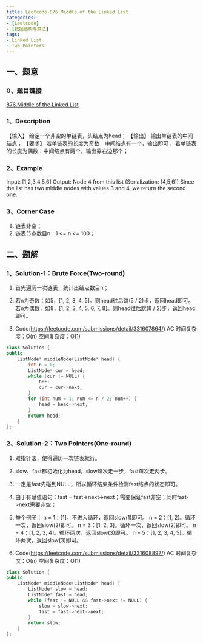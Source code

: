 ```yaml
---
title: Leetcode-876.Middle of the Linked List
categories: 
- [Leetcode]
- [数据结构与算法]
tags: 
- Linked List
- Two Pointers
---
```


## 一、题意

### 0、题目链接
[876.Middle of the Linked List](https://leetcode.com/problems/middle-of-the-linked-list/)

### 1、Description
【输入】
给定一个非空的单链表，头结点为head；
【输出】
输出单链表的中间结点；
【要求】
若单链表的长度为奇数：中间结点有一个，输出即可；
若单链表的长度为偶数：中间结点有两个，输出靠右边那个；

### 2、Example
Input: [1,2,3,4,5,6]
Output: Node 4 from this list (Serialization: [4,5,6])
Since the list has two middle nodes with values 3 and 4, we return the second one.

<!-- more -->

### 3、Corner Case
1. 链表非空；
2. 链表节点数目n：1 <= n <= 100；

## 二、题解

### 1、Solution-1：Brute Force(Two-round)
1. 首先遍历一次链表，统计出结点数目n；

2. 若n为奇数：如5，[1, 2, 3, 4, 5]。则head往后跳(5 / 2)步，返回head即可。
若n为偶数，如8，[1, 2, 3, 4, 5, 6, 7, 8]。则head往后跳(8 / 2)步，返回head即可。

3. Code(https://leetcode.com/submissions/detail/331607864/)
AC
时间复杂度：O(n)
空间复杂度：O(1)
```C++
class Solution {
public:
    ListNode* middleNode(ListNode* head) {
        int n = 0;
        ListNode* cur = head;
        while (cur != NULL) {
            n++;
            cur = cur->next;
        }
        for (int num = 1; num <= n / 2; num++) {
            head = head->next;
        }
        return head;
    }
};
```

### 2、Solution-2：Two Pointers(One-round)
1. 双指针法，使得遍历一次链表就行。

2. slow、fast都初始化为head。slow每次走一步，fast每次走两步。

3. 一定是fast先碰到NULL，所以循环结束条件检测fast结点的状态即可。

4. 由于有赋值语句：fast = fast->next->next；需要保证fast非空；同时fast->next需要非空；

5. 举个例子：
n = 1：[1]。不进入循环，返回slow(1)即可。
n = 2：[1, 2]。循环一次，返回slow(2)即可。
n = 3：[1, 2, 3]。循环一次，返回slow(2)即可。
n = 4：[1, 2, 3, 4]。循环两次，返回slow(3)即可。
n = 5：[1, 2, 3, 4, 5]。循环两次，返回slow(3)即可。

6. Code(https://leetcode.com/submissions/detail/331608897/)
AC
时间复杂度：O(n)
空间复杂度：O(1)
```C++
class Solution {
public:
    ListNode* middleNode(ListNode* head) {
        ListNode* slow = head;
        ListNode* fast = head;
        while (fast != NULL && fast->next != NULL) {
            slow = slow->next;
            fast = fast->next->next;
        }
        return slow;
    }
};
```